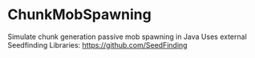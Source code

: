 # ChunkMobSpawning
Simulate chunk generation passive mob spawning in Java
Uses external Seedfinding Libraries:
https://github.com/SeedFinding
